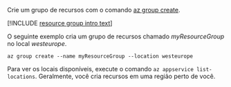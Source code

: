 Crie um grupo de recursos com o comando [az group create](/cli/azure/group#az_group_create).

[!INCLUDE [resource group intro text](resource-group.md)]

O seguinte exemplo cria um grupo de recursos chamado *myResourceGroup* no local *westeurope*.

```azurecli-interactive
az group create --name myResourceGroup --location westeurope
```

Para ver os locais disponíveis, execute o comando `az appservice list-locations`. Geralmente, você cria recursos em uma região perto de você.
